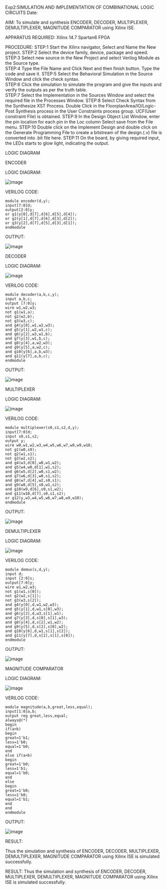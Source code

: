 Exp2:SIMULATION AND IMPLEMENTATION OF  COMBINATIONAL LOGIC CIRCUITS
Date:

AIM: 
 To simulate and synthesis ENCODER, DECODER, MULTIPLEXER, DEMULTIPLEXER, MAGNITUDE COMPARATOR using Xilinx ISE.

APPARATUS REQUIRED:
Xilinx 14.7
Spartan6 FPGA
  
PROCEDURE:
STEP:1  Start  the Xilinx navigator, Select and Name the New project.
STEP:2  Select the device family, device, package and speed.       
STEP:3  Select new source in the New Project and select Verilog Module as the Source type.                       
STEP:4  Type the File Name and Click Next and then finish button. Type the code and save it.
STEP:5  Select the Behavioral Simulation in the Source Window and click the check syntax.                       
STEP:6  Click the simulation to simulate the program and  give the inputs and verify the outputs as per the truth table.               
STEP:7  Select the Implementation in the Sources Window and select the required file in the Processes Window.
STEP:8  Select Check Syntax from the Synthesize  XST Process. Double Click in the  FloorplanArea/IO/Logic-Post Synthesis process in the User Constraints process group. UCF(User constraint File) is obtained. 
STEP:9  In the Design Object List Window, enter the pin location for each pin in the Loc column Select save from the File menu.
STEP:10 Double click on the Implement Design and double click on the Generate Programming File to create a bitstream of the design.(.v) file is converted into .bit file here.
STEP:11  On the board, by giving required input, the LEDs starts to glow light, indicating the output.


LOGIC DIAGRAM

ENCODER

LOGIC DIAGRAM:

![image](https://github.com/navaneethans/VLSI-LAB-EXP-2/assets/6987778/3cd1f95e-7531-4cad-9154-fdd397ac439e)


VERILOG CODE:
```
module encoder(d,y);
input[7:0]d;
output[2:0]y;
or g1(y[0],d[7],d[6],d[5],d[4]);
or g2(y[1],d[7],d[6],d[3],d[2]);
or g3(y[2],d[7],d[5],d[3],d[1]);
endmodule

```

OUTPUT:

![image](https://github.com/hsmukesh/VLSI-LAB-EXP-2/assets/159506763/8722e82b-3333-45fc-9ade-583b6a326828)



DECODER

LOGIC DIAGRAM:

![image](https://github.com/navaneethans/VLSI-LAB-EXP-2/assets/6987778/45a5e6cf-bbe0-4fd5-ac84-e5ad4477483b)

VERILOG CODE:
```
module decoder(a,b,c,y);
input a,b,c;
output [7:0]y;
wire w1,w2,w3;
not g1(w1,a);
not g2(w2,b);
not g3(w3,c);
and g4(y[0],w1,w2,w3);
and g5(y[1],w2,w1,c);
and g6(y[2],w3,w1,b);
and g7(y[3],w1,b,c);
and g8(y[4],a,w2,w3);
and g9(y[5],a,w2,c);
and g10(y[6],a,b,w3);
and g11(y[7],a,b,c);
endmodule
```

OUTPUT:

![image](https://github.com/hsmukesh/VLSI-LAB-EXP-2/assets/159506763/47f6a884-44ec-4a9d-94cc-5403fbbd07e9)



MULTIPLEXER

LOGIC DIAGRAM:

![image](https://github.com/navaneethans/VLSI-LAB-EXP-2/assets/6987778/427f75b2-8e67-44b9-ac45-a66651787436)

VERILOG CODE:
```
module multiplexer(s0,s1,s2,d,y);
input[7:0]d;
input s0,s1,s2;
output y;
wire w0,w1,w2,w3,w4,w5,w6,w7,w8,w9,w10;
not g1(w0,s0);
not g2(w1,s1);
not g3(w2,s2);
and g4(w3,d[0],w0,w1,w2);
and g5(w4,w0,d[1],w1,s2);
and g6(w5,d[2],w0,s1,w2);
and g7(w6,d[3],w0,s1,s2);
and g8(w7,d[4],w2,s0,s1);
and g9(w8,d[5],s0,w1,s2);
and g10(w9,d[6],s0,s1,w2);
and g11(w10,d[7],s0,s1,s2);
or g12(y,w3,w4,w5,w6,w7,w8,w9,w10);
endmodule

```

OUTPUT:

![image](https://github.com/hsmukesh/VLSI-LAB-EXP-2/assets/159506763/5f686259-8a14-477a-ac46-1a3dca4a3795)



DEMULTIPLEXER

LOGIC DIAGRAM:

![image](https://github.com/navaneethans/VLSI-LAB-EXP-2/assets/6987778/1c45a7fc-08ac-4f76-87f2-c084e7150557)

VERILOG CODE:
```
module demux(s,d,y);
input d;
input [2:0]s;
output[7:0]y;
wire w1,w2,w3;
not g1(w1,s[0]);
not g2(w2,s[1]);
not g3(w3,s[2]);
and g4(y[0],d,w1,w2,w3);
and g5(y[1],d,w1,s[0],w3);
and g6(y[2],d,w3,s[1],w1);
and g7(y[3],d,s[0],s[1],w3);
and g8(y[4],d,s[2],w1,w2);
and g9(y[5],d,s[2],s[0],w2);
and g10(y[6],d,w1,s[1],s[2]);
and g11(y[7],d,s[2],s[1],s[0]);
endmodule

```

OUTPUT:

![image](https://github.com/hsmukesh/VLSI-LAB-EXP-2/assets/159506763/b1e802c6-9136-4b56-a906-c0358df13937)



MAGNITUDE COMPARATOR

LOGIC DIAGRAM:

![image](https://github.com/navaneethans/VLSI-LAB-EXP-2/assets/6987778/b2fe7a05-6bf7-4dcb-8f5d-28abbf7ea8c2)

VERILOG CODE:
```
module magnitude(a,b,great,less,equal);
input[1:0]a,b;
output reg great,less,equal;
always@(*)
begin
if(a>b)
begin 
great=1'b1;
less=1'b0;
equal=1'b0;
end 
else if(a<b)
begin
great=1'b0;
less=1'b1;
equal=1'b0;
end 
else 
begin
great=1'b0;
less=1'b0;
equal=1'b1;
end 
end 
endmodule
```

OUTPUT:

![image](https://github.com/hsmukesh/VLSI-LAB-EXP-2/assets/159506763/0985d92c-f26a-4f2a-81b1-c7bbef7b1419)

RESULT:

Thus the simulation and synthesis of ENCODER, DECODER, MULTIPLEXER, DEMULTIPLEXER, MAGNITUDE COMPARATOR using Xilinx ISE is simulated successfully.



  


RESULT:
Thus the simulation and synthesis of ENCODER, DECODER, MULTIPLEXER, DEMULTIPLEXER, MAGNITUDE COMPARATOR using Xilinx ISE is simulated successfully.


